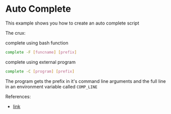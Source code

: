 # Auto Complete

This example shows you how to create an auto complete script

The crux:

complete using bash function

```bash
complete -F [funcname] [prefix]
```

complete using external program

```bash
complete -C [program] [prefix]
```

The program gets the prefix in it's command line arguments and the full line
in an environment variable called `COMP_LINE`

References:
* [link](https://askubuntu.com/questions/68175/how-to-create-script-with-auto-complete)
